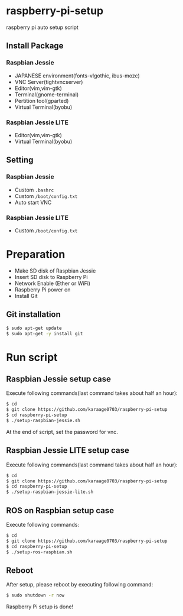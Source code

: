 # raspberry-pi-setup
raspberry pi auto setup script

## Install Package
### Raspbian Jessie
- JAPANESE environment(fonts-vlgothic, ibus-mozc)
- VNC Server(tightvncserver)
- Editor(vim,vim-gtk)
- Terminal(gnome-terminal)
- Pertition tool(gparted)
- Virtual Terminal(byobu)

### Raspbian Jessie LITE
- Editor(vim,vim-gtk)
- Virtual Terminal(byobu)

## Setting
### Raspbian Jessie
- Custom `.bashrc`
- Custom `/boot/config.txt`
- Auto start VNC

### Raspbian Jessie LITE
- Custom `/boot/config.txt`


# Preparation
- Make SD disk of Raspbian Jessie
- Insert SD disk to Raspberry Pi
- Network Enable (Ether or WiFi)
- Raspberry Pi power on
- Install Git

## Git installation
```sh
$ sudo apt-get update
$ sudo apt-get -y install git
```

# Run script

## Raspbian Jessie setup case
Execute following commands(last command takes about half an hour):
```sh
$ cd
$ git clone https://github.com/karaage0703/raspberry-pi-setup
$ cd raspberry-pi-setup
$ ./setup-raspbian-jessie.sh
```
At the end of script, set the password for vnc.

## Raspbian Jessie LITE setup case
Execute following commands(last command takes about half an hour):
```sh
$ cd
$ git clone https://github.com/karaage0703/raspberry-pi-setup
$ cd raspberry-pi-setup
$ ./setup-raspbian-jessie-lite.sh
```

## ROS on Raspbian setup case
Execute following commands:
```sh
$ cd
$ git clone https://github.com/karaage0703/raspberry-pi-setup
$ cd raspberry-pi-setup
$ ./setup-ros-raspbian.sh
```
## Reboot
After setup, please reboot by executing following command:
```sh
$ sudo shutdown -r now
```

Raspberry Pi setup is done!
